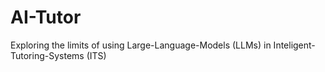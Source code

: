 # AI-Tutor
Exploring the limits of using Large-Language-Models (LLMs) in Inteligent-Tutoring-Systems (ITS)
